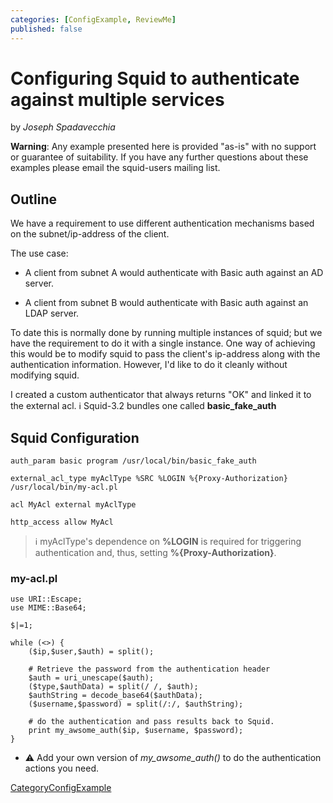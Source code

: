 ```yaml
---
categories: [ConfigExample, ReviewMe]
published: false
---
```

# Configuring Squid to authenticate against multiple services

by *Joseph Spadavecchia*

**Warning**: Any example presented here is provided "as-is" with no
support or guarantee of suitability. If you have any further questions
about these examples please email the squid-users mailing list.

## Outline

We have a requirement to use different authentication mechanisms based
on the subnet/ip-address of the client.

The use case:

  - A client from subnet A would authenticate with Basic auth against an
    AD server.

  - A client from subnet B would authenticate with Basic auth against an
    LDAP server.

To date this is normally done by running multiple instances of squid;
but we have the requirement to do it with a single instance. One way of
achieving this would be to modify squid to pass the client's ip-address
along with the authentication information. However, I'd like to do it
cleanly without modifying squid.

I created a custom authenticator that always returns "OK" and linked it
to the external acl.
:information_source:
Squid-3.2 bundles one called **basic_fake_auth**

## Squid Configuration

    auth_param basic program /usr/local/bin/basic_fake_auth
    
    external_acl_type myAclType %SRC %LOGIN %{Proxy-Authorization} /usr/local/bin/my-acl.pl
    
    acl MyAcl external myAclType
    
    http_access allow MyAcl

> :information_source:
    myAclType's dependence on **%LOGIN** is required for triggering
    authentication and, thus, setting **%{Proxy-Authorization}**.

### my-acl.pl

    use URI::Escape;
    use MIME::Base64;
    
    $|=1;
    
    while (<>) {
        ($ip,$user,$auth) = split();
    
        # Retrieve the password from the authentication header
        $auth = uri_unescape($auth);
        ($type,$authData) = split(/ /, $auth);
        $authString = decode_base64($authData);
        ($username,$password) = split(/:/, $authString);
    
        # do the authentication and pass results back to Squid.
        print my_awsome_auth($ip, $username, $password);
    }

  - :warning:
    Add your own version of *my_awsome_auth()* to do the
    authentication actions you need.

[CategoryConfigExample](/CategoryConfigExample)
